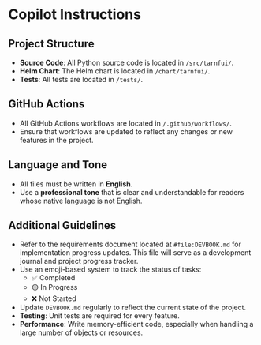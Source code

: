 # Copilot Instructions

## Project Structure

- **Source Code**: All Python source code is located in `/src/tarnfui/`.
- **Helm Chart**: The Helm chart is located in `/chart/tarnfui/`.
- **Tests**: All tests are located in `/tests/`.

## GitHub Actions

- All GitHub Actions workflows are located in `/.github/workflows/`.
- Ensure that workflows are updated to reflect any changes or new features in the project.

## Language and Tone

- All files must be written in **English**.
- Use a **professional tone** that is clear and understandable for readers whose native language is not English.

## Additional Guidelines

- Refer to the requirements document located at `#file:DEVBOOK.md` for implementation progress updates. This file will serve as a development journal and project progress tracker.
- Use an emoji-based system to track the status of tasks:
  - ✅ Completed
  - 🟡 In Progress
  - ❌ Not Started
- Update `DEVBOOK.md` regularly to reflect the current state of the project.
- **Testing**: Unit tests are required for every feature.
- **Performance**: Write memory-efficient code, especially when handling a large number of objects or resources.
